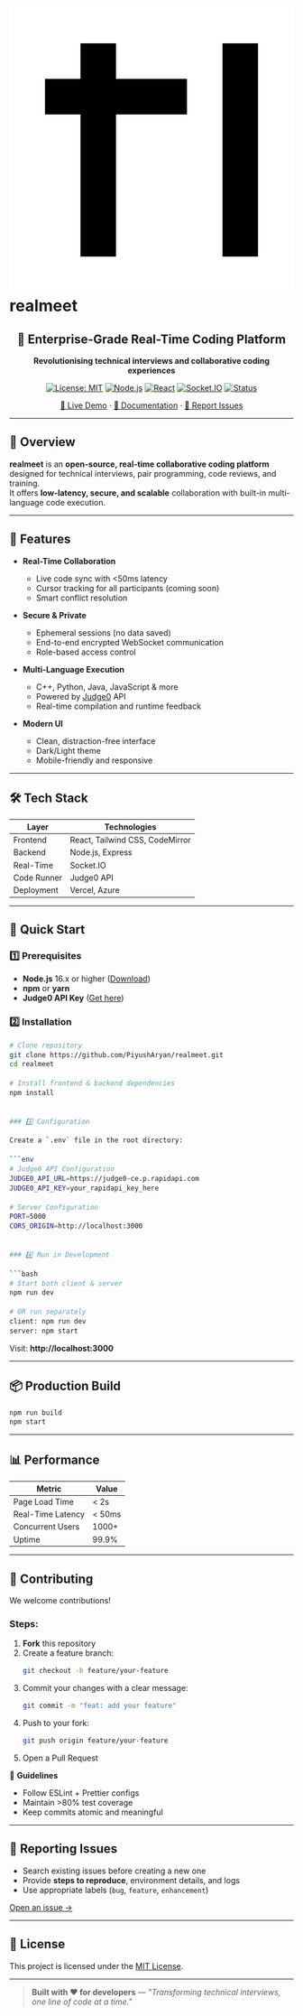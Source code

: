 # ![realmeet Logo](./public/favicon-dark.svg) realmeet

<div align="center">

## 🚀 Enterprise-Grade Real-Time Coding Platform
**Revolutionising technical interviews and collaborative coding experiences**

[![License: MIT](https://img.shields.io/badge/License-MIT-green.svg)](LICENSE)
[![Node.js](https://img.shields.io/badge/Node.js-16.x+-brightgreen.svg)](https://nodejs.org/)
[![React](https://img.shields.io/badge/React-18.x-blue.svg)](https://reactjs.org/)
[![Socket.IO](https://img.shields.io/badge/Socket.IO-Real--Time-orange.svg)](https://socket.io/)
[![Status](https://img.shields.io/badge/Status-Production%20Ready-success.svg)]()

[🔴 Live Demo](https://realmeet.studio) · [📖 Documentation](#-quick-start) · [🐛 Report Issues](https://github.com/PiyushAryan/realmeet/issues)

</div>

---

## 📌 Overview

**realmeet** is an **open-source, real-time collaborative coding platform** designed for technical interviews, pair programming, code reviews, and training.  
It offers **low-latency, secure, and scalable** collaboration with built-in multi-language code execution.

---

## 🎯 Features

- **Real-Time Collaboration**
  - Live code sync with <50ms latency
  - Cursor tracking for all participants (coming soon)
  - Smart conflict resolution

- **Secure & Private**
  - Ephemeral sessions (no data saved)
  - End-to-end encrypted WebSocket communication
  - Role-based access control

- **Multi-Language Execution**
  - C++, Python, Java, JavaScript & more
  - Powered by [Judge0](https://judge0.com/) API
  - Real-time compilation and runtime feedback

- **Modern UI**
  - Clean, distraction-free interface
  - Dark/Light theme
  - Mobile-friendly and responsive

---

## 🛠️ Tech Stack

| Layer         | Technologies |
|--------------|--------------|
| Frontend     | React, Tailwind CSS, CodeMirror |
| Backend      | Node.js, Express |
| Real-Time    | Socket.IO |
| Code Runner  | Judge0 API |
| Deployment   | Vercel, Azure |

---

## 🚀 Quick Start

### 1️⃣ Prerequisites
- **Node.js** 16.x or higher ([Download](https://nodejs.org/))
- **npm** or **yarn**
- **Judge0 API Key** ([Get here](https://judge0.com/))

### 2️⃣ Installation

```bash
# Clone repository
git clone https://github.com/PiyushAryan/realmeet.git
cd realmeet

# Install frontend & backend dependencies
npm install 


### 3️⃣ Configuration

Create a `.env` file in the root directory:

```env
# Judge0 API Configuration
JUDGE0_API_URL=https://judge0-ce.p.rapidapi.com
JUDGE0_API_KEY=your_rapidapi_key_here

# Server Configuration
PORT=5000
CORS_ORIGIN=http://localhost:3000


### 4️⃣ Run in Development

```bash
# Start both client & server
npm run dev

# OR run separately
client: npm run dev
server: npm start
```

Visit: **http://localhost:3000**

---

## 📦 Production Build

```bash
npm run build
npm start
```

---

## 📊 Performance

| Metric             | Value |
|--------------------|-------|
| Page Load Time     | < 2s  |
| Real-Time Latency  | < 50ms|
| Concurrent Users   | 1000+ |
| Uptime             | 99.9% |

---

## 🤝 Contributing

We welcome contributions!  

### Steps:
1. **Fork** this repository
2. Create a feature branch:  
   ```bash
   git checkout -b feature/your-feature
   ```
3. Commit your changes with a clear message:  
   ```bash
   git commit -m "feat: add your feature"
   ```
4. Push to your fork:  
   ```bash
   git push origin feature/your-feature
   ```
5. Open a Pull Request

📜 **Guidelines**
- Follow ESLint + Prettier configs
- Maintain >80% test coverage
- Keep commits atomic and meaningful

---

## 🐛 Reporting Issues

- Search existing issues before creating a new one
- Provide **steps to reproduce**, environment details, and logs
- Use appropriate labels (`bug`, `feature`, `enhancement`)

[Open an issue →](https://github.com/PiyushAryan/realmeet/issues)

---

## 📜 License

This project is licensed under the [MIT License](LICENSE).

---

> **Built with ❤️ for developers** — *"Transforming technical interviews, one line of code at a time."*

